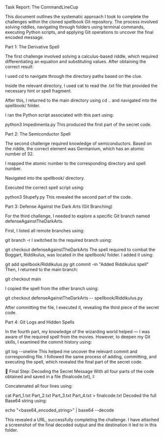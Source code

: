 Task Report: The CommandLineCup

This document outlines the systematic approach I took to complete the challenges within the cloned spellbook Git repository. The process involved solving riddles, navigating through folders using terminal commands, executing Python scripts, and applying Git operations to uncover the final encoded message.

Part 1: The Derivative Spell

The first challenge involved solving a calculus-based riddle, which required differentiating an equation and substituting values. After obtaining the correct result:

I used cd to navigate through the directory paths based on the clue.

Inside the relevant directory, I used cat to read the .txt file that provided the necessary hint or spell fragment.

After this, I returned to the main directory using cd .. and navigated into the spellbook/ folder.

I ran the Python script associated with this part using:

python3 Impedimenta.py
This produced the first part of the secret code.

Part 2: The Semiconductor Spell

The second challenge required knowledge of semiconductors. Based on the riddle, the correct element was Germanium, which has an atomic number of 32.

I mapped the atomic number to the corresponding directory and spell number.

Navigated into the spellbook/ directory.

Executed the correct spell script using:

python3 Stupefy.py
This revealed the second part of the code.

Part 3: Defense Against the Dark Arts (Git Branching)

For the third challenge, I needed to explore a specific Git branch named defenseAgainstTheDarkArts.

First, I listed all remote branches using:

git branch -r
I switched to the required branch using:

git checkout defenseAgainstTheDarkArts
The spell required to combat the Boggart, Riddikulus, was located in the spellbook/ folder. I added it using:


git add spellbook/Riddikulus.py
git commit -m "Added Riddikulus spell"
Then, I returned to the main branch:


git checkout main

I copied the spell from the other branch using:


git checkout defenseAgainstTheDarkArts -- spellbook/Riddikulus.py

After committing the file, I executed it, revealing the third piece of the secret code.

Part 4: Git Logs and Hidden Spells

In the fourth part, my knowledge of the wizarding world helped — I was aware of the required spell from the movies. However, to deepen my Git skills, I examined the commit history using:


git log --oneline
This helped me uncover the relevant commit and corresponding file. I followed the same process of adding, committing, and executing the spell, which revealed the final part of the secret code.

📜 Final Step: Decoding the Secret Message
With all four parts of the code obtained and saved in a file (finalcode.txt), I:

Concatenated all four lines using:


cat Part_1.txt Part_2.txt Part_3.txt Part_4.txt > finalcode.txt
Decoded the full Base64 string using:


echo "<base64_encoded_string>" | base64 --decode

This revealed a URL, successfully completing the challenge. I have attached a screenshot of the final decoded output and the destination it led to in this folder.


